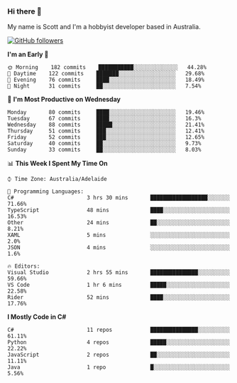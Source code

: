 ### Hi there 👋

My name is Scott and I'm a hobbyist developer based in Australia.

[![GitHub followers](https://img.shields.io/github/followers/puppetsw?label=Follow&style=social)](https://github.com/puppetsw?tab=followers)

<!--START_SECTION:waka-->
**I'm an Early 🐤** 

```text
🌞 Morning    182 commits    ███████████░░░░░░░░░░░░░░   44.28% 
🌆 Daytime    122 commits    ███████░░░░░░░░░░░░░░░░░░   29.68% 
🌃 Evening    76 commits     ████░░░░░░░░░░░░░░░░░░░░░   18.49% 
🌙 Night      31 commits     ██░░░░░░░░░░░░░░░░░░░░░░░   7.54%

```
📅 **I'm Most Productive on Wednesday** 

```text
Monday       80 commits     ████░░░░░░░░░░░░░░░░░░░░░   19.46% 
Tuesday      67 commits     ████░░░░░░░░░░░░░░░░░░░░░   16.3% 
Wednesday    88 commits     █████░░░░░░░░░░░░░░░░░░░░   21.41% 
Thursday     51 commits     ███░░░░░░░░░░░░░░░░░░░░░░   12.41% 
Friday       52 commits     ███░░░░░░░░░░░░░░░░░░░░░░   12.65% 
Saturday     40 commits     ██░░░░░░░░░░░░░░░░░░░░░░░   9.73% 
Sunday       33 commits     ██░░░░░░░░░░░░░░░░░░░░░░░   8.03%

```


📊 **This Week I Spent My Time On** 

```text
⌚︎ Time Zone: Australia/Adelaide

💬 Programming Languages: 
C#                       3 hrs 30 mins       ██████████████████░░░░░░░   71.66% 
TypeScript               48 mins             ████░░░░░░░░░░░░░░░░░░░░░   16.53% 
Other                    24 mins             ██░░░░░░░░░░░░░░░░░░░░░░░   8.21% 
XAML                     5 mins              ░░░░░░░░░░░░░░░░░░░░░░░░░   2.0% 
JSON                     4 mins              ░░░░░░░░░░░░░░░░░░░░░░░░░   1.6%

🔥 Editors: 
Visual Studio            2 hrs 55 mins       ███████████████░░░░░░░░░░   59.66% 
VS Code                  1 hr 6 mins         █████░░░░░░░░░░░░░░░░░░░░   22.58% 
Rider                    52 mins             ████░░░░░░░░░░░░░░░░░░░░░   17.76%

```

**I Mostly Code in C#** 

```text
C#                       11 repos            ███████████████░░░░░░░░░░   61.11% 
Python                   4 repos             █████░░░░░░░░░░░░░░░░░░░░   22.22% 
JavaScript               2 repos             ██░░░░░░░░░░░░░░░░░░░░░░░   11.11% 
Java                     1 repo              █░░░░░░░░░░░░░░░░░░░░░░░░   5.56%

```



<!--END_SECTION:waka-->

<!--
**puppetsw/puppetsw** is a ✨ _special_ ✨ repository because its `README.md` (this file) appears on your GitHub profile.

Here are some ideas to get you started:

- 🔭 I’m currently working on ...
- 🌱 I’m currently learning ...
- 👯 I’m looking to collaborate on ...
- 🤔 I’m looking for help with ...
- 💬 Ask me about ...
- 📫 How to reach me: ...
- 😄 Pronouns: ...
- ⚡ Fun fact: ...
-->
